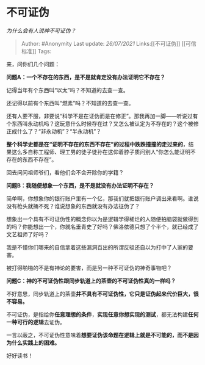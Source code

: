 # 不可证伪
*为什么会有人说神不可证伪？*

> Author: #Anonymity
> Last update: *26/07/2021*
> Links:[[不可证伪]] [[可信标准]]
> Tags:

来，问你们几个问题：

**问题A：一个不存在的东西，是不是就肯定没有办法证明它不存在？**

记得当年有个东西叫“以太”吗？不知道的去查一查。

还记得以前有个东西叫“燃素”吗？不知道的去查一查。

还有人要不服，非要说“科学不是在证伪而是在修正”。那我再加一脚——听说过有个东西叫永动机吗？这玩意什么时候存在过？又怎么被认定为不存在的？这个被修正成什么了？“非永动机”？“半永动机”？

**整个科学史都是在“证明不存在的东西不存在”的过程中跌跌撞撞的走过来的**，结果这么多自称工程师、理工男的徒子徒孙在这仰着脖子质问别人“你怎么能证明不存在的东西不存在”。

回去问问祖师爷们，看他们会不会开除你的学籍？

**问题B：我随便想象一个东西，是不是就没有办法证明不存在？**

简单啊，你想象你的银行账户里有一个亿，那我们就把银行账户调出来看啊。谁说没有枪头就捅不死？谁说想象的东西就没有办法征伪了？

想象出一个具有不可证伪性的概念你以为是逻辑学得稀烂的人随便拍脑袋就做得到的吗？你能想出一个，你就名垂青史了好吗？佛洛依德只想了个半个，就已经成了文艺祖师了好吗？

我是不懂你们哪来的自信拿着这些漏洞百出的所谓反驳还自以为打中了人家的要害。

被打得啪啪的不是有神论的要害，而是另一种不可证伪的神奇事物吧？

**问题C：神的不可证伪性跟同步轨道上的茶壶的不可证伪性真的一样吗？**

不好意思，同步轨道上的茶壶**并不具有不可证伪性，它只是证伪起来代价巨大，很不容易。**

不可证伪，是指给你**任意理想的条件**，**实现任意你想实现的测试**，都无法构建**任何一种可行的逻辑**去证伪。

一言以蔽之，不可证伪性意味着**想要证伪该命题在逻辑上就是不可能的，而不是因为什么实践上的困难。**

好好读书！


